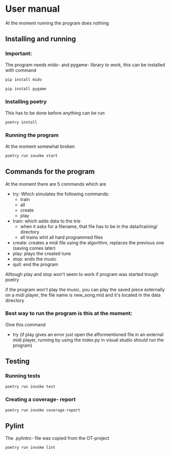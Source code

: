 # User manual

At the moment running the program does nothing

## Installing and running

### Important:

The program needs mido- and pygame- library to work, this can be installed with command

```bash
pip install mido
```
```bash
pip install pygame
```

### Installing poetry

This has to be done before anything can be run

```bash
poetry install
```

### Running the program
At the moment somewhat broken

```bash
poetry run invoke start
```

## Commands for the program

At the moment there are 5 commands which are 
- try: Which simulates the following commands:
    - train
    - all
    - create
    - play
- train: which adds data to the trie
    - when it asks for a filename, that file has to be in the data/training/ directory
    - all trains whit all hard programmed files
- create: creates a midi file using the algorithm, replaces the previous one (saving comes later)
- play: plays the created tune
- stop: ends the music
- quit: end the program

Alltough play and stop won't seem to work if program was started trough poetry

if the program won't play the music, you can play the saved piece externally on a midi player, the file name is new_song.mid and it's located in the data directory

### Best way to run the program is this at the moment:
Give this command
 - try
(if play gives an error just open the afformentioned file in an external midi player, running by using the index.py in visual studio should run the program)

## Testing

### Running tests

```bash
poetry run invoke test
```

### Creating a coverage- report

```bash
poetry run invoke coverage-report
```

## Pylint

The .pylintrc- file was copied from the OT-project

```bash
poetry run invoke lint
```